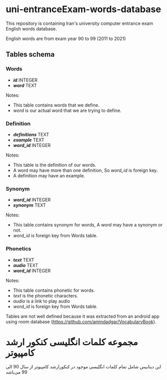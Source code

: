 # uni-entranceExam-words-database
This repository is containing Iran's university computer entrance exam English words database.

English words are from exam year 90 to 99 (2011 to 2021)

## Tables schema 

### Words
- **_id_** INTEGER
- **_word_** TEXT

Notes:
- This table contains words that we define.
- _word_ is our actual word that we are trying to define.
### Definition
- **_definitions_** TEXT
- **_example_** TEXT
- **_word_id_** INTEGER

Notes:
- This table is the definition of our words.
- A word may have more than one definition, So _word_id_ is foreign key.
- A definition may have an example.

### Synonym
- _**word_id**_ INTEGER
- _**synonym**_ TEXT

Notes:
- This table contains synonym for words, A word may have a synonym or not. 
- _word_id_ is foreign key from Words table.

### Phonetics
- **_text_** TEXT
- _**audio**_ TEXT
- **_word_id_** INTEGER

Notes:
- This table contains phonetic for words.
- _text_ is the phonetic characters.
- _audio_ is a link to play audio
- _word_id_ is foreign key from Words table.

Tables are not well defined because it was extracted from an android app using room database (https://github.com/amindadgar/VocabularyBook).

# مجموعه کلمات انگلیسی کنکور ارشد کامپیوتر
این دیتابیس شامل تمام کلمات انگلیسی موجود در کنکورارشد کامپیوتر از سال 90 الی 99 می‌باشد
